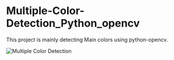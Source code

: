 # Multiple-Color-Detection_Python_opencv

This project is mainly detecting Main colors using python-opencv. 

![Multiple Color Detection](https://user-images.githubusercontent.com/35563086/95661359-e6972b80-0b2e-11eb-9c0b-37d5b4a7455a.gif)


